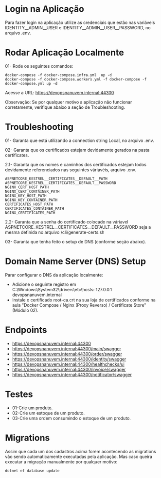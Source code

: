 # Login na Aplicação
Para fazer login na aplicação utilize as credenciais que estão nas variáveis IDENTITY__ADMIN__USER e IDENTITY__ADMIN__USER__PASSWORD, no arquivo .env.

# Rodar Aplicação Localmente
01- Rode os seguintes comandos:
``` 
docker-compose -f docker-compose.infra.yml  up -d
docker-compose -f docker-compose.workers.yml -f docker-compose -f docker-compose.yml up -d
``` 
Acesse a URL: https://devopsnanuvem.internal:44300

Observação: Se por qualquer motivo a aplicação não funcionar corretamente, verifique abaixo a seção de Troubleshooting.

# Troubleshooting
01- Garanta que está utilizando a connection string Local, no arquivo .env.

02- Garanta que os certificados estejam devidamente gerados na pasta certificates.

2.1- Garanta que os nomes e caminhos dos certificados estejam todos devidamente referenciados nas seguintes váriavéis, arquivo .env.

    ASPNETCORE_KESTREL__CERTIFICATES__DEFAULT__PATH
    ASPNETCORE_KESTREL__CERTIFICATES__DEFAULT__PASSWORD
    NGINX_CERT_HOST_PATH
    NGINX_CERT_CONTAINER_PATH
    NGINX_KEY_HOST_PATH
    NGINX_KEY_CONTAINER_PATH
    CERTIFICATES_HOST_PATH
    CERTIFICATES_CONTAINER_PATH
    NGINX_CERTIFICATES_PATH

2.2- Garanta que a senha do certificado colocado na váriavel ASPNETCORE_KESTREL__CERTIFICATES__DEFAULT__PASSWORD seja a mesma definida no arquivo /cli/generate-certs.sh 

03- Garanta que tenha feito o setup de DNS (conforme seção abaixo).

# Domain Name Server (DNS) Setup
Parar configurar o DNS da aplicação localmente:
 - Adicione o seguinte registro em C:\Windows\System32\drivers\etc\hosts: 127.0.0.1 devopsnanuvem.internal 
 - Instale o certificado root-ca.crt na sua loja de certificados conforme na aula "Docker Compose / Nginx (Proxy Reverso) / Certificate Store" (Módulo 02).

# Endpoints
- https://devopsnanuvem.internal:44300
- https://devopsnanuvem.internal:44300/main/swagger
- https://devopsnanuvem.internal:44300/order/swagger
- https://devopsnanuvem.internal:44300/identity/swagger
- https://devopsnanuvem.internal:44300/healthchecks/ui
- https://devopsnanuvem.internal:44300/invoice/swagger
- https://devopsnanuvem.internal:44300/notificator/swagger

# Testes
- 01-Crie um produto.
- 02-Crie um estoque de um produto.
- 03-Crie uma ordem consumindo o estoque de um produto.

# Migrations
Assim que cada um dos cadastros acima forem acontecendo as migrations vão sendo automaticamente executadas pela aplicação. Mas caso queira executar a migração manualmente por qualquer motivo:

``` 
dotnet ef database update
```